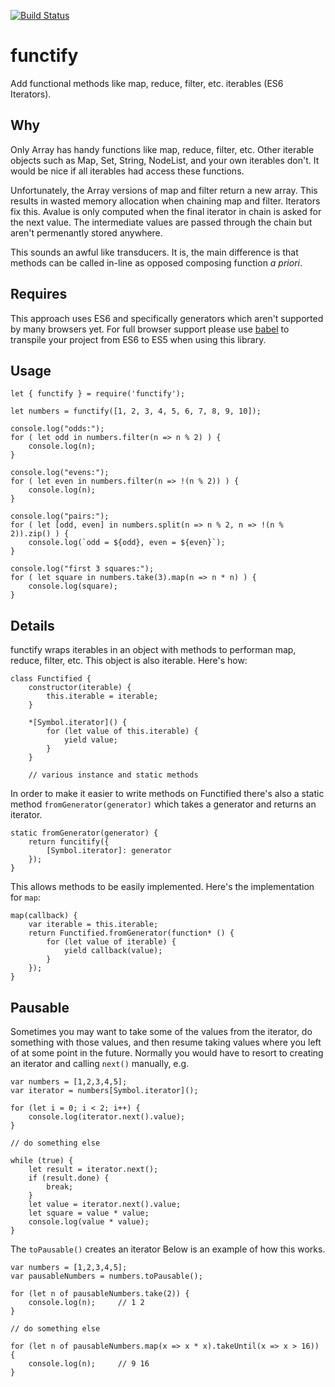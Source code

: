 [![Build Status](https://travis-ci.org/kevinb7/functify.svg)](https://travis-ci.org/kevinb7/functify)

# functify

Add functional methods like map, reduce, filter, etc. iterables (ES6 Iterators).

## Why

Only Array has handy functions like map, reduce, filter, etc.  Other iterable
objects such as Map, Set, String, NodeList, and your own iterables don't.  It
would be nice if all iterables had access these functions.

Unfortunately, the Array versions of map and filter return a new array.  This
results in wasted memory allocation when chaining map and filter.  Iterators fix
this.  Avalue is only computed when the final iterator in chain is asked for the
next value.  The intermediate values are passed through the chain but aren't 
permenantly stored anywhere.

This sounds an awful like transducers.  It is, the main difference is that 
methods can be called in-line as opposed composing function _a priori_.

## Requires

This approach uses ES6 and specifically generators which aren't supported by 
many browsers yet.  For full browser support please use [babel](http://babeljs.io/)
to transpile your project from ES6 to ES5 when using this library.

## Usage

    let { functify } = require('functify');

    let numbers = functify([1, 2, 3, 4, 5, 6, 7, 8, 9, 10]);
    
    console.log("odds:");
    for ( let odd in numbers.filter(n => n % 2) ) {
        console.log(n);
    }
    
    console.log("evens:");
    for ( let even in numbers.filter(n => !(n % 2)) ) {
        console.log(n);
    }
    
    console.log("pairs:");
    for ( let [odd, even] in numbers.split(n => n % 2, n => !(n % 2)).zip() ) {
        console.log(`odd = ${odd}, even = ${even}`);
    }
    
    console.log("first 3 squares:");
    for ( let square in numbers.take(3).map(n => n * n) ) {
        console.log(square);
    }

## Details

functify wraps iterables in an object with methods to performan map, reduce, 
filter, etc.  This object is also iterable.  Here's how:

    class Functified {
        constructor(iterable) {
            this.iterable = iterable;
        }

        *[Symbol.iterator]() {
            for (let value of this.iterable) {
                yield value;
            }
        }

        // various instance and static methods

In order to make it easier to write methods on Functified there's also a static
method `fromGenerator(generator)` which takes a generator and returns an iterator.

    static fromGenerator(generator) {
        return funcitify({
            [Symbol.iterator]: generator
        });
    }
    
This allows methods to be easily implemented.  Here's the implementation for `map`:

    map(callback) {
        var iterable = this.iterable;
        return Functified.fromGenerator(function* () {
            for (let value of iterable) {
                yield callback(value);
            }
        });
    }

## Pausable

Sometimes you may want to take some of the values from the iterator, do something
with those values, and then resume taking values where you left of at some point
in the future.  Normally you would have to resort to creating an iterator and 
calling `next()` manually, e.g.

    var numbers = [1,2,3,4,5];
    var iterator = numbers[Symbol.iterator]();
    
    for (let i = 0; i < 2; i++) {
        console.log(iterator.next().value);
    }
    
    // do something else
    
    while (true) {
        let result = iterator.next();
        if (result.done) {
            break;
        }
        let value = iterator.next().value;
        let square = value * value;
        console.log(value * value);
    }
    
The `toPausable()` creates an iterator Below is an example of how this works.

    var numbers = [1,2,3,4,5];
    var pausableNumbers = numbers.toPausable();
    
    for (let n of pausableNumbers.take(2)) {
        console.log(n);     // 1 2
    }
    
    // do something else
    
    for (let n of pausableNumbers.map(x => x * x).takeUntil(x => x > 16)) {
        console.log(n);     // 9 16
    }

